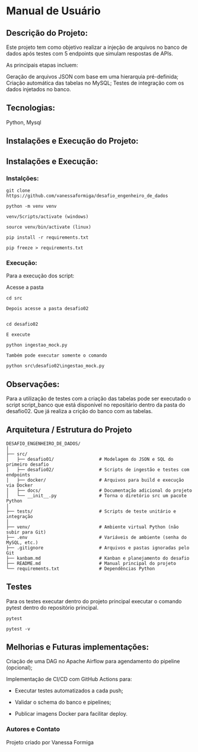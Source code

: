 # Manual de Usuário

## Descrição do Projeto:

Este projeto tem como objetivo realizar a injeção de arquivos no banco de dados após testes com 5 endpoints que simulam respostas de APIs.

As principais etapas incluem:

Geração de arquivos JSON com base em uma hierarquia pré-definida;
Criação automática das tabelas no MySQL;
Testes de integração com os dados injetados no banco.


## Tecnologias:
Python, Mysql

## Instalações e Execução do Projeto:


## Instalações e Execução:


### Instalções:

``````
git clone https://github.com/vanessaformiga/desafio_engenheiro_de_dados

python -m venv venv

venv/Scripts/activate (windows)

source venv/bin/activate (linux)

pip install -r requirements.txt

pip freeze > requirements.txt
``````

### Execução:

Para a execução dos script:

Acesse a pasta 

````
cd src 

Depois acesse a pasta desafio02


cd desafio02

E execute 

python ingestao_mock.py

Também pode executar somente o comando 

python src\desafio02\ingestao_mock.py

``````


## Observações:

Para a utilização de testes com a criação das tabelas pode ser executado o script 
script_banco que está disponível no repositário dentro da pasta do desafio02. Que já realiza a crição do banco com as tabelas.

## Arquitetura / Estrutura do Projeto

``````
DESAFIO_ENGENHEIRO_DE_DADOS/
│
├── src/
│   ├── desafio01/                 # Modelagem do JSON e SQL do primeiro desafio
│   ├── desafio02/                 # Scripts de ingestão e testes com endpoints
│   ├── docker/                    # Arquivos para build e execução via Docker
│   ├── docs/                      # Documentação adicional do projeto
│   └── __init__.py                # Torna o diretório src um pacote Python
│
├── tests/                         # Scripts de teste unitário e integração
│
├── venv/                          # Ambiente virtual Python (não subir para Git)
├── .env                           # Variáveis de ambiente (senha do MySQL, etc.)
├── .gitignore                     # Arquivos e pastas ignoradas pelo Git
├── kanbam.md                      # Kanban e planejamento do desafio
├── README.md                      # Manual principal do projeto
└── requirements.txt               # Dependências Python

``````

## Testes

Para os testes executar dentro do projeto principal executar o comando pytest dentro do repositório principal.

``````
pytest
``````

``````
pytest -v
``````

## Melhorias e Futuras implementações:

Criação de uma DAG no Apache Airflow para agendamento do pipeline (opcional);

Implementação de CI/CD com GitHub Actions para:

- Executar testes automatizados a cada push;

- Validar o schema do banco e pipelines;

- Publicar imagens Docker para facilitar deploy.

### Autores e Contato

Projeto criado por Vanessa Formiga